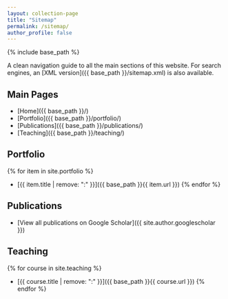 ```yaml
---
layout: collection-page
title: "Sitemap"
permalink: /sitemap/
author_profile: false
---
```


{% include base_path %}

A clean navigation guide to all the main sections of this website. For search engines, an [XML version]({{ base_path }}/sitemap.xml) is also available.

## Main Pages
- [Home]({{ base_path }}/)
- [Portfolio]({{ base_path }}/portfolio/)
- [Publications]({{ base_path }}/publications/)
- [Teaching]({{ base_path }}/teaching/)


## Portfolio
{% for item in site.portfolio %}
  - [{{ item.title | remove: ":" }}]({{ base_path }}{{ item.url }})
{% endfor %}

## Publications
- [View all publications on Google Scholar]({{ site.author.googlescholar }})


## Teaching
{% for course in site.teaching %}
  - [{{ course.title | remove: ":" }}]({{ base_path }}{{ course.url }})
{% endfor %}
